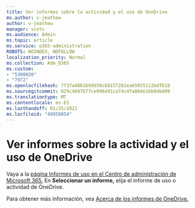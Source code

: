 ```yaml
---
title: Ver informes sobre la actividad y el uso de OneDrive
ms.author: v-jmathew
author: v-jmathew
manager: scotv
ms.audience: Admin
ms.topic: article
ms.service: o365-administration
ROBOTS: NOINDEX, NOFOLLOW
localization_priority: Normal
ms.collection: Adm_O365
ms.custom:
- "5300020"
- "7972"
ms.openlocfilehash: 7f37a4061b9d958c68157281ea65035112bdf618
ms.sourcegitcommit: 029c4697b77ce996d41ca74c4fa86de1bb84bd99
ms.translationtype: MT
ms.contentlocale: es-ES
ms.lasthandoff: 01/25/2021
ms.locfileid: "49950854"
---
```

# <a name="view-reports-on-onedrive-activity-and-usage"></a>Ver informes sobre la actividad y el uso de OneDrive

Vaya a la [página Informes de uso en el Centro de administración de Microsoft 365.](https://admin.microsoft.com/AdminPortal/Home) En **Seleccionar un informe,** elija el informe de uso o actividad de OneDrive.

Para obtener más información, vea [Acerca de los informes de OneDrive.](https://go.microsoft.com/fwlink/?linkid=875239)
